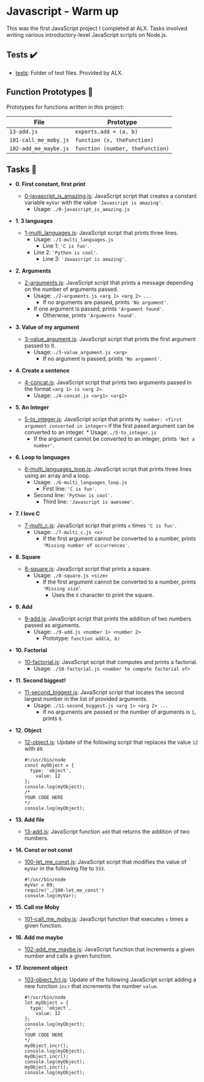 # Javascript - Warm up

This was the first JavaScript project I completed at ALX. Tasks involved
writing various introductory-level JavaScript scripts on Node.js.

## Tests :heavy_check_mark:

* [tests](./tests): Folder of test files. Provided by ALX.

## Function Prototypes :floppy_disk:

Prototypes for functions written in this project:

| File        | Prototype                                  |
| ----------- | ------------------------------------------ |
| `13-add.js` | `exports.add = (a, b)`                     |
| `101-call_me_moby.js` | `function (x, theFunction)`      |
| `102-add_me_maybe.js` | `function (number, theFunction)` |

## Tasks :page_with_curl:

* **0. First constant, first print**
  * [0-javascript_is_amazing.js](./0-javascript_is_amazing.js): JavaScript script
    that creates a constant variable `myVar` with the value `'Javascript is amazing'`.
      * Usage: `./0-javascript_is_amazing.js`

* **1. 3 languages**
  * [1-multi_languages.js](./1-multi_languages.js): JavaScript script that prints
    three lines.
      * Usage: `./1-multi_languages.js`
        * Line 1: `'C is fun'`.
	  * Line 2: `'Python is cool'`.
	    * Line 3: `'Javascript is amazing'`.

* **2. Arguments**
  * [2-arguments.js](./2-arguments.js): JavaScript script that prints a message
    depending on the number of arguments passed.
      * Usage: `./2-arguments.js <arg 1> <arg 2> ...`
        * If no arguments are passed, prints `'No argument'`.
	  * If one argument is passed, prints `'Argument found'`.
	    * Otherwise, prints `'Arguments found'`.

* **3. Value of my argument**
  * [3-value_argument.js](./3-value_argument.js): JavaScript script that prints
    the first argument passed to it.
      * Usage: `./3-value_argument.js <arg>`
        * If no argument is passed, prints `'No argument'`.

* **4. Create a sentence**
  * [4-concat.js](./4-concat.js): JavaScript script that prints two arguments
    passed in the format `<arg 1> is <arg 2>`.
      * Usage: `./4-concat.js <arg1> <arg2>`

* **5. An Integer**
  * [5-to_integer.js](./5-to_integer.js): JavaScript script that prints
    `My number: <first argument converted in integer>` if the first pased argument
      can be converted to an integer.
        * Usage: `./5-to_integer.js`
	  * If the argument cannot be converted to an integer, prints `'Not a number'`.

* **6. Loop to languages**
  * [6-multi_languages_loop.js](./6-multi_languages_loop.js): JavaScript script that
    prints three lines using an array and a loop.
      * Usage: `./6-multi_languages_loop.js`
        * First line: `'C is fun'`.
	  * Second line: `'Python is cool'`.
	    * Third line: `'Javascript is awesome'`.

* **7. I love C**
  * [7-multi_c.js](./7-multi_c.js): JavaScript script that prints `x` times `'C is fun'`.
    * Usage: `./7-multi_c.js <x>`
      * If the first argument cannot be converted to a number, prints
        `'Missing number of occurrences'`.

* **8. Square**
  * [8-square.js](./8-square.js): JavaScript script that prints a square.
    * Usage: `./8-square.js <size>`
      * If the first argument cannot be converted to a number, prints `'Missing size`'.
        * Uses the `X` character to print the square.

* **9. Add**
  * [9-add.js](./9-add.js): JavaScript script that prints the addition of two
    numbers passed as arguments.
      * Usage: `./9-add.js <number 1> <number 2>`
        * Prototype: `function add(a, b)`

* **10. Factorial**
  * [10-factorial.js](./10-factorial.js): JavaScript script that computes and
    prints a factorial.
      * Usage: `./10-factorial.js <number to compute factorial of>`

* **11. Second biggest!**
  * [11-second_biggest.js](./11-second_biggest.js): JavaScript script that
    locates the second largest number in the list of provided arguments.
      * Usage: `./11-second_biggest.js <arg 1> <arg 2> ...`
        * If no arguments are passed or the number of arguments is `1`, prints `0`.

* **12. Object**
  * [12-object.js](./12-object.js): Update of the following script that replaces
    the value `12` with `89`.
    ```
    #!/usr/bin/node
    const myObject = {
      type: 'object',
        value: 12
	};
	console.log(myObject);
	/*
	YOUR CODE HERE
	*/
	console.log(myObject);
	```

* **13. Add file**
  * [13-add.js](./13-add.js): JavaScript function `add` that returns the addition
    of two numbers.

* **14. Const or not const**
  * [100-let_me_const.js](./100-let_me_const.js): JavaScript script that modifies
    the value of `myVar` in the following file to `333`.
    ```
    #!/usr/bin/node
    myVar = 89;
    require('./100-let_me_const')
    console.log(myVar);
    ```

* **15. Call me Moby**
  * [101-call_me_moby.js](./101-call_me_moby.js): JavaScript function that executes
    `x` times a given function.

* **16. Add me maybe**
  * [102-add_me_maybe.js](./102-add_me_maybe.js): JavaScript function that
    increments a given number and calls a given function.

* **17. Increment object**
  * [103-object_fct.js](./103-object_fct.js): Update of the following JavaScript
    script adding a new function `incr` that increments the number `value`.
    ```
    #!/usr/bin/node
    let myObject = {
      type: 'object',
        value: 12
	};
	console.log(myObject);
	/*
	YOUR CODE HERE
	*/
	myObject.incr();
	console.log(myObject);
	myObject.incr();
	console.log(myObject);
	myObject.incr();
	console.log(myObject);
	```